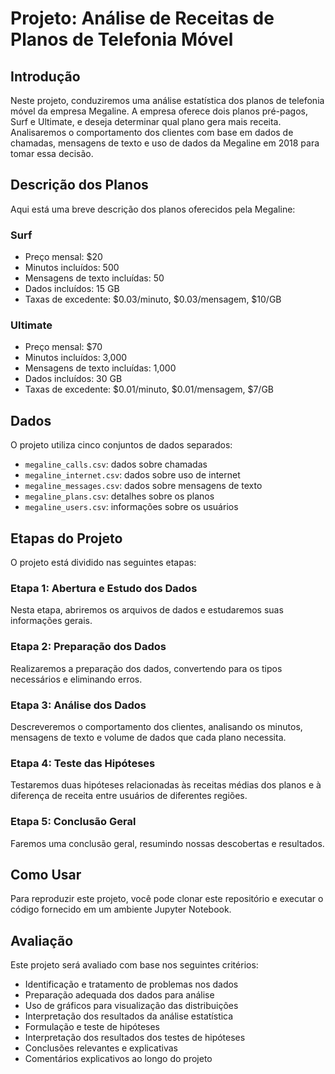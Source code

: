 # Projeto: Análise de Receitas de Planos de Telefonia Móvel

## Introdução
Neste projeto, conduziremos uma análise estatística dos planos de telefonia móvel da empresa Megaline. A empresa oferece dois planos pré-pagos, Surf e Ultimate, e deseja determinar qual plano gera mais receita. Analisaremos o comportamento dos clientes com base em dados de chamadas, mensagens de texto e uso de dados da Megaline em 2018 para tomar essa decisão.

## Descrição dos Planos
Aqui está uma breve descrição dos planos oferecidos pela Megaline:

### Surf
- Preço mensal: $20
- Minutos incluídos: 500
- Mensagens de texto incluídas: 50
- Dados incluídos: 15 GB
- Taxas de excedente: $0.03/minuto, $0.03/mensagem, $10/GB

### Ultimate
- Preço mensal: $70
- Minutos incluídos: 3,000
- Mensagens de texto incluídas: 1,000
- Dados incluídos: 30 GB
- Taxas de excedente: $0.01/minuto, $0.01/mensagem, $7/GB

## Dados
O projeto utiliza cinco conjuntos de dados separados:

- `megaline_calls.csv`: dados sobre chamadas
- `megaline_internet.csv`: dados sobre uso de internet
- `megaline_messages.csv`: dados sobre mensagens de texto
- `megaline_plans.csv`: detalhes sobre os planos
- `megaline_users.csv`: informações sobre os usuários

## Etapas do Projeto
O projeto está dividido nas seguintes etapas:

### Etapa 1: Abertura e Estudo dos Dados
Nesta etapa, abriremos os arquivos de dados e estudaremos suas informações gerais.

### Etapa 2: Preparação dos Dados
Realizaremos a preparação dos dados, convertendo para os tipos necessários e eliminando erros.

### Etapa 3: Análise dos Dados
Descreveremos o comportamento dos clientes, analisando os minutos, mensagens de texto e volume de dados que cada plano necessita.

### Etapa 4: Teste das Hipóteses
Testaremos duas hipóteses relacionadas às receitas médias dos planos e à diferença de receita entre usuários de diferentes regiões.

### Etapa 5: Conclusão Geral
Faremos uma conclusão geral, resumindo nossas descobertas e resultados.

## Como Usar
Para reproduzir este projeto, você pode clonar este repositório e executar o código fornecido em um ambiente Jupyter Notebook.

## Avaliação
Este projeto será avaliado com base nos seguintes critérios:
- Identificação e tratamento de problemas nos dados
- Preparação adequada dos dados para análise
- Uso de gráficos para visualização das distribuições
- Interpretação dos resultados da análise estatística
- Formulação e teste de hipóteses
- Interpretação dos resultados dos testes de hipóteses
- Conclusões relevantes e explicativas
- Comentários explicativos ao longo do projeto
